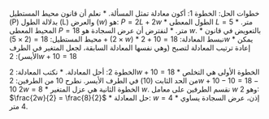 خطوات الحل:
الخطوة 1: أكون معادلة تمثل المسألة.
    *   نعلم أن قانون محيط المستطيل (P) بدلالة الطول (L) والعرض ($w$) هو:
        $P = 2L + 2w$
    *   الطول المعطى $L = 5$ متر.
    *   المحيط المعطى $P = 18$ متر.
    *   لنفترض أن عرض السجادة هو $w$.
    *   بالتعويض في قانون محيط المستطيل:
        $18 = (2 \times 5) + (2 \times w)$
    *   نبسط المعادلة:
        $18 = 10 + 2w$
    *   يمكن إعادة ترتيب المعادلة لتصبح (وهي نفسها المعادلة السابقة، لجعل المتغير في الطرف الأيسر):
        $2w + 10 = 18$

الخطوة 2: أحل المعادلة.
    *   نكتب المعادلة:
        $2w + 10 = 18$
    *   الخطوة الأولى هي التخلص من الحد الثابت (10) في الطرف الأيسر. نطرح 10 من الطرفين:
        $2w + 10 - 10 = 18 - 10$
        $2w = 8$
    *   الخطوة الثانية هي عزل المتغير $w$. نقسم الطرفين على معامل $w$ وهو 2:
        $\frac{2w}{2} = \frac{8}{2}$
    *   حل المعادلة:
        $w = 4$
    *   إذن، عرض السجادة يساوي 4 متر.
